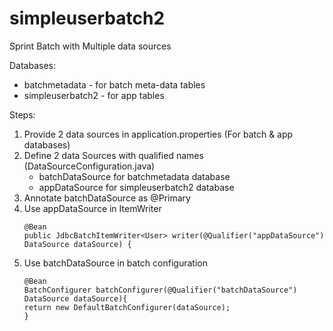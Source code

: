 # simpleuserbatch2

Sprint Batch with Multiple data sources

Databases:
- batchmetadata - for batch meta-data tables
- simpleuserbatch2 - for app tables

Steps:

1. Provide 2 data sources in application.properties (For batch & app databases)
2. Define 2 data Sources with qualified names (DataSourceConfiguration.java) 
   - batchDataSource for batchmetadata database 
   - appDataSource for simpleuserbatch2 database
3. Annotate batchDataSource as @Primary
4. Use appDataSource in ItemWriter
   ```
   @Bean
   public JdbcBatchItemWriter<User> writer(@Qualifier("appDataSource") DataSource dataSource) {
   ```
5. Use batchDataSource in batch configuration
   ```
   @Bean
   BatchConfigurer batchConfigurer(@Qualifier("batchDataSource") DataSource dataSource){
   return new DefaultBatchConfigurer(dataSource);
   }
   ```